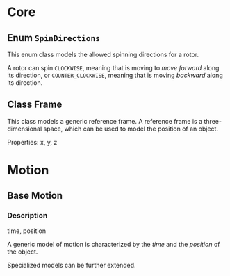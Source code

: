 # Core

## Enum `SpinDirections`

This enum class models the allowed spinning directions for a rotor.

A rotor can spin `CLOCKWISE`, meaning that is moving to *move forward* along its direction, or `COUNTER_CLOCKWISE`, meaning that is moving *backward* along its direction.

## Class Frame

This class models a generic reference frame. A reference frame is a three-dimensional space, which can be used to model the position of an object.

Properties:
x, y, z


# Motion

## Base Motion

### Description

time, position

A generic model of motion is characterized by the *time* and the *position* of the object.

Specialized models can be further extended.